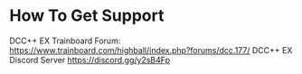 # How To Get Support

DCC++ EX Trainboard Forum: https://www.trainboard.com/highball/index.php?forums/dcc.177/
DCC++ EX Discord Server https://discord.gg/y2sB4Fp